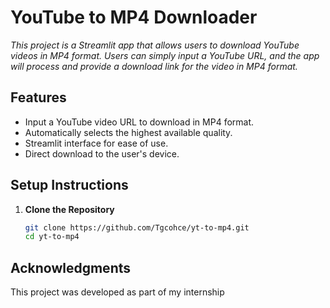 # YouTube to MP4 Downloader
*This project is a Streamlit app that allows users to download YouTube videos in MP4 format. Users can simply input a YouTube URL, and the app will process and provide a download link for the video in MP4 format.*

## Features
- Input a YouTube video URL to download in MP4 format.
- Automatically selects the highest available quality.
- Streamlit interface for ease of use.
- Direct download to the user's device.

## Setup Instructions

1. **Clone the Repository**

   ```bash
   git clone https://github.com/Tgcohce/yt-to-mp4.git
   cd yt-to-mp4

## Acknowledgments

This project was developed as part of my internship
